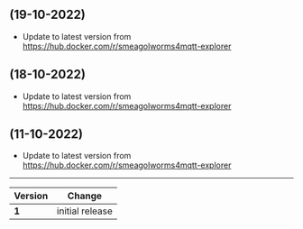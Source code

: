 
##  (19-10-2022)
- Update to latest version from https://hub.docker.com/r/smeagolworms4mqtt-explorer

##  (18-10-2022)
- Update to latest version from https://hub.docker.com/r/smeagolworms4mqtt-explorer

##  (11-10-2022)
- Update to latest version from https://hub.docker.com/r/smeagolworms4mqtt-explorer
---

| Version    | Change                                                    |
| ---------- | --------------------------------------------------------- |
| **1**   | initial release                                              |

